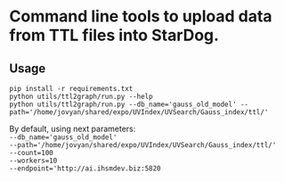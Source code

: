 # Command line tools to upload data from TTL files into StarDog.

## Usage

```{bash}
pip install -r requirements.txt
python utils/ttl2graph/run.py --help  
python utils/ttl2graph/run.py --db_name='gauss_old_model' --path='/home/jovyan/shared/expo/UVIndex/UVSearch/Gauss_index/ttl/'
```
  
By default, using next parameters:  
`--db_name='gauss_old_model'`  
`--path='/home/jovyan/shared/expo/UVIndex/UVSearch/Gauss_index/ttl/'`  
`--count=100`  
`--workers=10`  
`--endpoint='http://ai.ihsmdev.biz:5820`  





